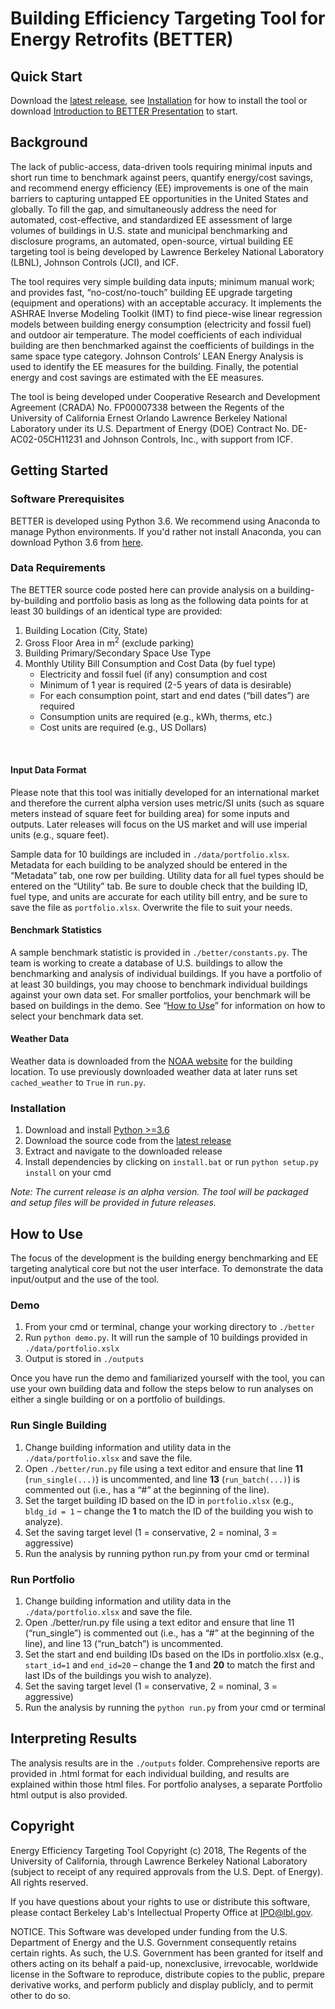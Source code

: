 # Building Efficiency Targeting Tool for Energy Retrofits (BETTER)

## Quick Start 
Download the [latest release](https://github.com/LBNL-JCI-ICF/better/releases/), see [Installation](#installation) for how to install the tool or download [Introduction to BETTER Presentation](https://github.com/LBNL-JCI-ICF/better/releases/download/v0.4-alpha/BETTER.Training.Slides.pptx) to start.

## Background
The lack of public-access, data-driven tools requiring minimal inputs and short run time to benchmark against peers, quantify energy/cost savings, and recommend energy efficiency (EE) improvements is one of the main barriers to capturing untapped EE opportunities in the United States and globally. To fill the gap, and simultaneously address the need for automated, cost-effective, and standardized EE assessment of large volumes of buildings in U.S. state and municipal benchmarking and disclosure programs, an automated, open-source, virtual building EE targeting tool is being developed by Lawrence Berkeley National Laboratory (LBNL), Johnson Controls (JCI), and ICF.

The tool requires very simple building data inputs; minimum manual work; and provides fast, “no-cost/no-touch” building EE upgrade targeting (equipment and operations) with an acceptable accuracy. It implements the ASHRAE Inverse Modeling Toolkit (IMT) to find piece-wise linear regression models between building energy consumption (electricity and fossil fuel) and outdoor air temperature. The model coefficients of each individual building are then benchmarked against the coefficients of buildings in the same space type category. Johnson Controls’ LEAN Energy Analysis is used to identify the EE measures for the building. Finally, the potential energy and cost savings are estimated with the EE measures.

The tool is being developed under Cooperative Research and Development Agreement (CRADA) No. FP00007338 between the Regents of the University of California Ernest Orlando Lawrence Berkeley National Laboratory under its U.S. Department of Energy (DOE) Contract No. DE-AC02-05CH11231 and Johnson Controls, Inc., with support from ICF.

## Getting Started

### Software Prerequisites
BETTER is developed using Python 3.6. We recommend using Anaconda to manage Python environments. If you'd rather not install Anaconda, you can download Python 3.6 from [here](https://www.python.org/downloads/).

### Data Requirements

The BETTER source code posted here can provide analysis on a building-by-building and portfolio basis as long as the following data points for at least 30 buildings of an identical type are provided:
1. Building Location (City, State)
2. Gross Floor Area in m<sup>2</sup> (exclude parking)
3. Building Primary/Secondary Space Use Type
4. Monthly Utility Bill Consumption and Cost Data (by fuel type)<br/>
   - Electricity and fossil fuel (if any) consumption and cost<br/>
   - Minimum of 1 year is required (2-5 years of data is desirable)<br/>
   - For each consumption point, start and end dates (“bill dates”) are required<br/>
   - Consumption units are required (e.g., kWh, therms, etc.)<br/>
   - Cost units are required (e.g., US Dollars)<br/>
<br/>

#### Input Data Format
Please note that this tool was initially developed for an international market and therefore the current alpha version uses metric/SI units (such as square meters instead of square feet for building area) for some inputs and outputs. Later releases will focus on the US market and will use imperial units (e.g., square feet).

Sample data for 10 buildings are included in `./data/portfolio.xlsx`. Metadata for each building to be analyzed should be entered in the “Metadata” tab, one row per building. Utility data for all fuel types should be entered on the “Utility” tab. Be sure to double check that the building ID, fuel type, and units are accurate for each utility bill entry, and be sure to save the file as `portfolio.xlsx`. Overwrite the file to suit your needs.

#### Benchmark Statistics
A sample benchmark statistic is provided in `./better/constants.py`. The team is working to create a database of U.S. buildings to allow the benchmarking and analysis of individual buildings. If you have a portfolio of at least 30 buildings, you may choose to benchmark individual buildings against your own data set. For smaller portfolios, your benchmark will be based on buildings in the demo. See “[How to Use](#how-to-use)” for information on how to select your benchmark data set.

#### Weather Data
Weather data is downloaded from the [NOAA website](https://governmentshutdown.noaa.gov/?page=gsod.html) for the building location. To use previously downloaded weather data at later runs set `cached_weather` to `True` in `run.py`.

### Installation
1. Download and install [Python >=3.6](https://www.python.org/downloads/)
2. Download the source code from the [latest release](https://github.com/LBNL-JCI-ICF/better/releases/)
3. Extract and navigate to the downloaded release 
3. Install dependencies by clicking on `install.bat` or run `python setup.py install` on your cmd

*Note: The current release is an alpha version. The tool will be packaged and setup files will be provided in future releases.* 

## How to Use
The focus of the development is the building energy benchmarking and EE targeting analytical core but not the user interface. To demonstrate the data input/output and the use of the tool.

### Demo
1. From your cmd or terminal, change your working directory to `./better`
2. Run `python demo.py`. It will run the sample of 10 buildings provided in `./data/portfolio.xslx`
3. Output is stored in `./outputs`

Once you have run the demo and familiarized yourself with the tool, you can use your own building data and follow the steps below to run analyses on either a single building or on a portfolio of buildings.

### Run Single Building
1.	Change building information and utility data in the `./data/portfolio.xlsx` and save the file.
2.	Open `./better/run.py` file using a text editor and ensure that line **11** (`run_single(...)`) is uncommented, and line **13** (`run_batch(...)`) is commented out (i.e., has a “#” at the beginning of the line).
3.	Set the target building ID based on the ID in `portfolio.xlsx` (e.g., `bldg_id = 1` – change the **1** to match the ID of the building you wish to analyze).
4.	Set the saving target level (1 = conservative, 2 = nominal, 3 = aggressive) 
5.	Run the analysis by running python run.py from your cmd or terminal

### Run Portfolio
1.	Change building information and utility data in the `./data/portfolio.xlsx` and save the file.
2.	Open ./better/run.py file using a text editor and ensure that line 11 (“run_single”) is commented out (i.e., has a “#” at the beginning of the line), and line 13 (“run_batch”) is uncommented.
3.	Set the start and end building IDs based on the IDs in portfolio.xlsx (e.g., `start_id=1` and `end_id=20` – change the **1** and **20** to match the first and last IDs of the buildings you wish to analyze).
4.	Set the saving target level (1 = conservative, 2 = nominal, 3 = aggressive)
5.  Run the analysis by running the `python run.py` from your cmd or terminal


## Interpreting Results
The analysis results are in the `./outputs` folder. Comprehensive reports are provided in .html format for each individual building, and results are explained within those html files. For portfolio analyses, a separate Portfolio html output is also provided.
## Copyright

Energy Efficiency Targeting Tool Copyright (c) 2018, The Regents of the University of California, through Lawrence Berkeley National Laboratory (subject to receipt of any required approvals from the U.S. Dept. of Energy). All rights reserved.

If you have questions about your rights to use or distribute this software, please contact Berkeley Lab's Intellectual Property Office at  IPO@lbl.gov.

NOTICE.  This Software was developed under funding from the U.S. Department of Energy and the U.S. Government consequently retains certain rights. As such, the U.S. Government has been granted for itself and others acting on its behalf a paid-up, nonexclusive, irrevocable, worldwide license in the Software to reproduce, distribute copies to the public, prepare derivative works, and perform publicly and display publicly, and to permit other to do so. 

